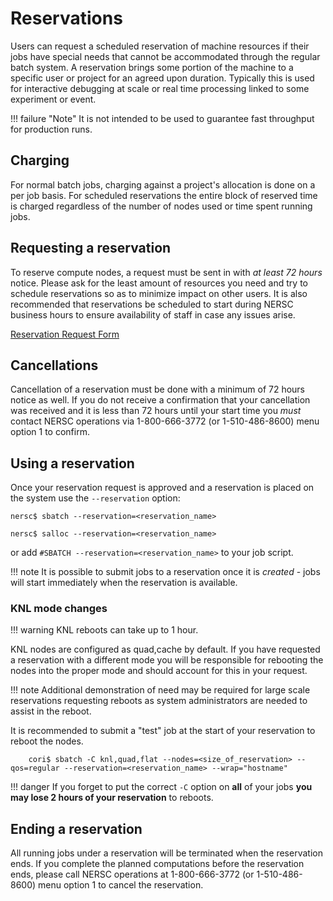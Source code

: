 # Reservations

Users can request a scheduled reservation of machine resources if
their jobs have special needs that cannot be accommodated through the
regular batch system. A reservation brings some portion of the machine
to a specific user or project for an agreed upon duration. Typically
this is used for interactive debugging at scale or real time
processing linked to some experiment or event. 

!!! failure "Note"
	It is not intended to be used to guarantee fast throughput
	for production runs.

## Charging

For normal batch jobs, charging against a project's allocation is done
on a per job basis. For scheduled reservations the entire block of
reserved time is charged regardless of the number of nodes used or
time spent running jobs. 

## Requesting a reservation

To reserve compute nodes, a request must be sent in with *at least 72
hours* notice.  Please ask for the least amount of resources you need
and try to schedule reservations so as to minimize impact on other
users. It is also recommended that reservations be scheduled to start
during NERSC business hours to ensure availability of staff in case
any issues arise.

[Reservation Request Form](https://nersc.service-now.com/catalog_home.do?sysparm_view=catalog_default)

## Cancellations

Cancellation of a reservation must be done with a minimum of 72 hours
notice as well. If you do not receive a confirmation that your
cancellation was received and it is less than 72 hours until your
start time you *must* contact NERSC operations via 1-800-666-3772 (or
1-510-486-8600) menu option 1 to confirm.

## Using a reservation

Once your reservation request is approved and a reservation is placed
on the system use the `--reservation` option:

```
nersc$ sbatch --reservation=<reservation_name>
```

```
nersc$ salloc --reservation=<reservation_name>
```

or add `#SBATCH --reservation=<reservation_name>` to your job script.

!!! note
	It is possible to submit jobs to a reservation once it is
	*created* - jobs will start immediately when the reservation is
	available.	

### KNL mode changes

!!! warning
	KNL reboots can take up to 1 hour.

KNL nodes are configured as quad,cache by default. If you have
requested a reservation with a different mode you will be responsible
for rebooting the nodes into the proper mode and should account for
this in your request.

!!! note
	Additional demonstration of need may be required for large scale
	reservations requesting reboots as system administrators are
	needed to assist in the reboot.
		
It is recommended to submit a "test" job at the start of your
reservation to reboot the nodes.

```shell
	cori$ sbatch -C knl,quad,flat --nodes=<size_of_reservation> --qos=regular --reservation=<reservation_name> --wrap="hostname"
```

!!! danger
	If you forget to put the correct `-C` option on **all** of your jobs
	**you may lose 2 hours of your reservation** to reboots.


## Ending a reservation

All running jobs under a reservation will be terminated when the
reservation ends. If you complete the planned computations before the
reservation ends, please call NERSC operations at 1-800-666-3772 (or
1-510-486-8600) menu option 1 to cancel the reservation.

